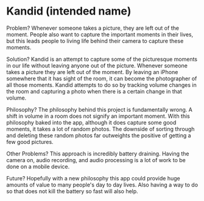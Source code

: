 Kandid (intended name)
======

Problem?
Whenever someone takes a picture, they are left out of the moment. People also want to capture the important moments in their lives, but this leads people to living life behind their camera to capture these moments.

Solution?
Kandid is an attempt to capture some of the  picturesque moments in our life without leaving anyone out of the picture. Whenever someone takes a picture they are left out of the moment. By leaving an iPhone somewhere that it has sight of the room, it can become the photographer of all those moments. Kandid attempts to do so by tracking volume changes in the room and capturing a photo when there is a certain change in that volume.

Philosophy?
The philosophy behind this project is fundamentally wrong. A shift in volume in a room does not signify an important moment. With this philosophy baked into the app, although it does capture some good moments, it takes a lot of random photos. The downside of sorting through and deleting these random photos far outweights the positive of getting a few good pictures.

Other Problems?
This approach is incredibly battery draining. Having the camera on, audio recording, and audio processing is a lot of work to be done on a mobile device.

Future?
Hopefully with a new philosophy this app could provide huge amounts of value to many people's day to day lives. Also having a way to do so that does not kill the battery so fast will also help.
